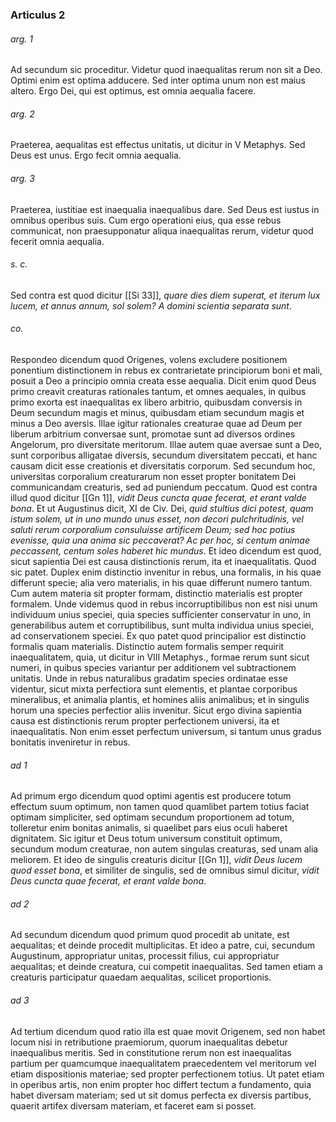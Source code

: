 ### Articulus 2

###### arg. 1
Ad secundum sic proceditur. Videtur quod inaequalitas rerum non sit a Deo. Optimi enim est optima adducere. Sed inter optima unum non est maius altero. Ergo Dei, qui est optimus, est omnia aequalia facere.

###### arg. 2
Praeterea, aequalitas est effectus unitatis, ut dicitur in V Metaphys. Sed Deus est unus. Ergo fecit omnia aequalia.

###### arg. 3
Praeterea, iustitiae est inaequalia inaequalibus dare. Sed Deus est iustus in omnibus operibus suis. Cum ergo operationi eius, qua esse rebus communicat, non praesupponatur aliqua inaequalitas rerum, videtur quod fecerit omnia aequalia.

###### s. c.
Sed contra est quod dicitur [[Si 33]], *quare dies diem superat, et iterum lux lucem, et annus annum, sol solem? A domini scientia separata sunt*.

###### co.
Respondeo dicendum quod Origenes, volens excludere positionem ponentium distinctionem in rebus ex contrarietate principiorum boni et mali, posuit a Deo a principio omnia creata esse aequalia. Dicit enim quod Deus primo creavit creaturas rationales tantum, et omnes aequales, in quibus primo exorta est inaequalitas ex libero arbitrio, quibusdam conversis in Deum secundum magis et minus, quibusdam etiam secundum magis et minus a Deo aversis. Illae igitur rationales creaturae quae ad Deum per liberum arbitrium conversae sunt, promotae sunt ad diversos ordines Angelorum, pro diversitate meritorum. Illae autem quae aversae sunt a Deo, sunt corporibus alligatae diversis, secundum diversitatem peccati, et hanc causam dicit esse creationis et diversitatis corporum. Sed secundum hoc, universitas corporalium creaturarum non esset propter bonitatem Dei communicandam creaturis, sed ad puniendum peccatum. Quod est contra illud quod dicitur [[Gn 1]], *vidit Deus cuncta quae fecerat, et erant valde bona*. Et ut Augustinus dicit, XI de Civ. Dei, *quid stultius dici potest, quam istum solem, ut in uno mundo unus esset, non decori pulchritudinis, vel saluti rerum corporalium consuluisse artificem Deum; sed hoc potius evenisse, quia una anima sic peccaverat? Ac per hoc, si centum animae peccassent, centum soles haberet hic mundus*. Et ideo dicendum est quod, sicut sapientia Dei est causa distinctionis rerum, ita et inaequalitatis. Quod sic patet. Duplex enim distinctio invenitur in rebus, una formalis, in his quae differunt specie; alia vero materialis, in his quae differunt numero tantum. Cum autem materia sit propter formam, distinctio materialis est propter formalem. Unde videmus quod in rebus incorruptibilibus non est nisi unum individuum unius speciei, quia species sufficienter conservatur in uno, in generabilibus autem et corruptibilibus, sunt multa individua unius speciei, ad conservationem speciei. Ex quo patet quod principalior est distinctio formalis quam materialis. Distinctio autem formalis semper requirit inaequalitatem, quia, ut dicitur in VIII Metaphys., formae rerum sunt sicut numeri, in quibus species variantur per additionem vel subtractionem unitatis. Unde in rebus naturalibus gradatim species ordinatae esse videntur, sicut mixta perfectiora sunt elementis, et plantae corporibus mineralibus, et animalia plantis, et homines aliis animalibus; et in singulis horum una species perfectior aliis invenitur. Sicut ergo divina sapientia causa est distinctionis rerum propter perfectionem universi, ita et inaequalitatis. Non enim esset perfectum universum, si tantum unus gradus bonitatis inveniretur in rebus.

###### ad 1
Ad primum ergo dicendum quod optimi agentis est producere totum effectum suum optimum, non tamen quod quamlibet partem totius faciat optimam simpliciter, sed optimam secundum proportionem ad totum, tolleretur enim bonitas animalis, si quaelibet pars eius oculi haberet dignitatem. Sic igitur et Deus totum universum constituit optimum, secundum modum creaturae, non autem singulas creaturas, sed unam alia meliorem. Et ideo de singulis creaturis dicitur [[Gn 1]], *vidit Deus lucem quod esset bona*, et similiter de singulis, sed de omnibus simul dicitur, *vidit Deus cuncta quae fecerat, et erant valde bona*.

###### ad 2
Ad secundum dicendum quod primum quod procedit ab unitate, est aequalitas; et deinde procedit multiplicitas. Et ideo a patre, cui, secundum Augustinum, appropriatur unitas, processit filius, cui appropriatur aequalitas; et deinde creatura, cui competit inaequalitas. Sed tamen etiam a creaturis participatur quaedam aequalitas, scilicet proportionis.

###### ad 3
Ad tertium dicendum quod ratio illa est quae movit Origenem, sed non habet locum nisi in retributione praemiorum, quorum inaequalitas debetur inaequalibus meritis. Sed in constitutione rerum non est inaequalitas partium per quamcumque inaequalitatem praecedentem vel meritorum vel etiam dispositionis materiae; sed propter perfectionem totius. Ut patet etiam in operibus artis, non enim propter hoc differt tectum a fundamento, quia habet diversam materiam; sed ut sit domus perfecta ex diversis partibus, quaerit artifex diversam materiam, et faceret eam si posset.


